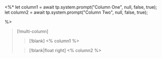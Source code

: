 
<%*
let column1 = await tp.system.prompt("Column One", null, false, true);
let column2 = await tp.system.prompt("Column Two",  null, false, true);

%>

>[!multi-column]
>>[!blank]
>> <% column1 %>
>
>> [!blank|float right]
>> <% column2 %>
